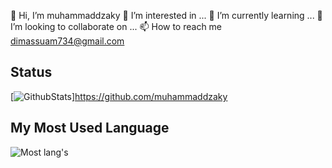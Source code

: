 👋 Hi, I’m muhammaddzaky
👀 I’m interested in ...
🌱 I’m currently learning ...
💞️ I’m looking to collaborate on ...
📫 How to reach me dimassuam734@gmail.com
## Status
[![GithubStats](https://github-readme-stats.vercel.app/api?username=muhammaddzaky&show_icons=true)]https://github.com/muhammaddzaky

## My Most Used Language

![Most lang's](https://github-readme-stats.vercel.app/api/top-langs/?username=muhammaddzaky&langs_count=6&layout=compact)
